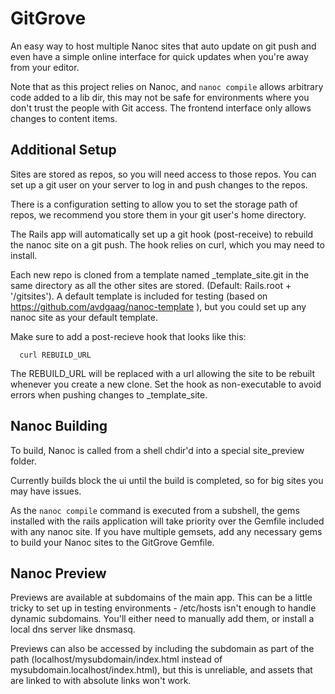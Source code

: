 # GitGrove

An easy way to host multiple Nanoc sites that auto update on git push and even
have a simple online interface for quick updates when you're away from your editor.

Note that as this project relies on Nanoc, and `nanoc compile` allows arbitrary 
code added to a lib dir, this may not be safe for environments where you don't trust
the people with Git access. The frontend interface only allows changes to content
items.

## Additional Setup

Sites are stored as repos, so you will need access to those repos. You can set up
a git user on your server to log in and push changes to the repos.

There is a configuration setting to allow you to set the storage path of repos,
we recommend you store them in your git user's home directory.

The Rails app will automatically set up a git hook (post-receive) to rebuild the nanoc site 
on a git push. The hook relies on curl, which you may need to install.

Each new repo is cloned from a template named _template_site.git in the
same directory as all the other sites are stored. (Default: Rails.root + 
'/gitsites'). A default template is included for testing (based on 
https://github.com/avdgaag/nanoc-template
), but you could set up any nanoc site as your default template.

Make sure to add a post-recieve hook that looks like this: 

```
  curl REBUILD_URL
```

The REBUILD_URL will be replaced with a url allowing the site to be
rebuilt whenever you create a new clone. Set the hook as non-executable
to avoid errors when pushing changes to _template_site. 


## Nanoc Building


To build, Nanoc is called from a shell chdir'd into a special site_preview folder.

Currently builds block the ui until the build is completed, so for big sites you may have issues.

As the `nanoc compile` command is executed from a subshell, the gems installed with 
the rails application will take priority over the Gemfile included with any nanoc site.
If you have multiple gemsets, add any necessary gems to build your Nanoc sites to the 
GitGrove Gemfile.

## Nanoc Preview

Previews are available at subdomains of the main app. This can be
a little tricky to set up in testing environments - /etc/hosts isn't
enough to handle dynamic subdomains. You'll either need to manually 
add them, or install a local dns server like dnsmasq.

Previews can also be accessed by including the subdomain as part of the
path (localhost/mysubdomain/index.html instead of
mysubdomain.localhost/index.html), but this is unreliable, and
assets that are linked to with absolute links won't work.


